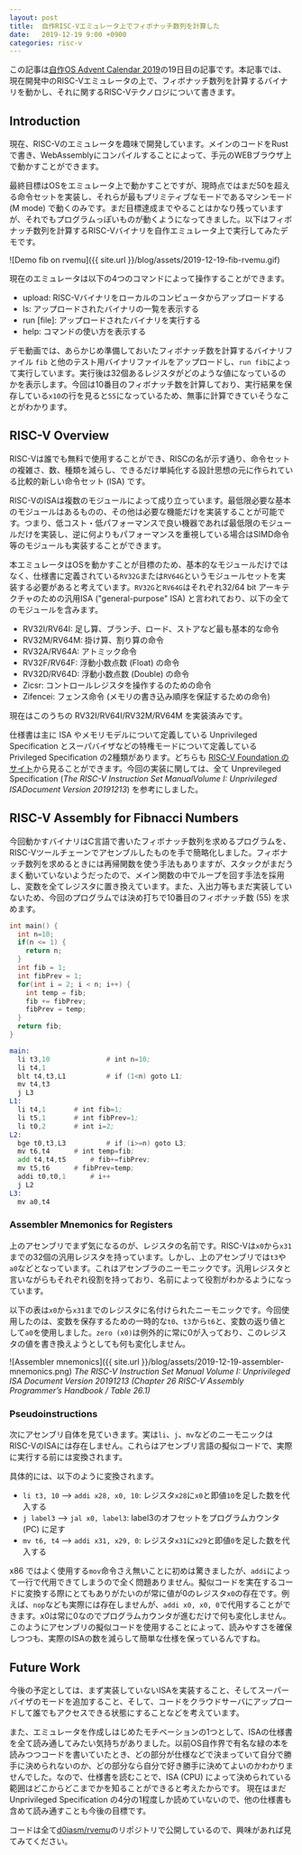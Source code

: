 ```yaml
---
layout: post
title:  自作RISC-Vエミュレータ上でフィボナッチ数列を計算した
date:   2019-12-19 9:00 +0900
categories: risc-v
---
```


この記事は[自作OS Advent Calendar 2019](https://adventar.org/calendars/4027)の19日目の記事です。本記事では、現在開発中のRISC-Vエミュレータの上で、フィボナッチ数列を計算するバイナリを動かし、それに関するRISC-Vテクノロジについて書きます。

## Introduction
現在、RISC-Vのエミュレータを趣味で開発しています。メインのコードをRustで書き、WebAssemblyにコンパイルすることによって、手元のWEBブラウザ上で動かすことができます。

最終目標はOSをエミュレータ上で動かすことですが、現時点ではまだ50を超える命令セットを実装し、それらが最もプリミティブなモードであるマシンモード (M mode) で動くのみです。まだ目標達成までやることはかなり残っていますが、それでもプログラムっぽいものが動くようになってきました。以下はフィボナッチ数列を計算するRISC-Vバイナリを自作エミュレータ上で実行してみたデモです。

![Demo fib on rvemu]({{ site.url }}/blog/assets/2019-12-19-fib-rvemu.gif)

現在のエミュレータは以下の4つのコマンドによって操作することができます。
* upload: RISC-Vバイナリをローカルのコンピュータからアップロードする
* ls: アップロードされたバイナリの一覧を表示する
* run [file]: アップロードされたバイナリを実行する
* help: コマンドの使い方を表示する

デモ動画では、あらかじめ準備しておいたフィボナッチ数を計算するバイナリファイル `fib` と他のテスト用バイナリファイルをアップロードし、`run fib`によって実行しています。実行後は32個あるレジスタがどのような値になっているのかを表示します。今回は10番目のフィボナッチ数を計算しており、実行結果を保存している`x10`の行を見ると`55`になっているため、無事に計算できていそうなことがわかります。

## RISC-V Overview
RISC-Vは誰でも無料で使用することができ、RISCの名が示す通り、命令セットの複雑さ、数、種類を減らし、できるだけ単純化する設計思想の元に作られている比較的新しい命令セット (ISA) です。

RISC-VのISAは複数のモジュールによって成り立っています。最低限必要な基本のモジュールはあるものの、その他は必要な機能だけを実装することが可能です。つまり、低コスト・低パフォーマンスで良い機器であれば最低限のモジュールだけを実装し、逆に何よりもパフォーマンスを重視している場合はSIMD命令等のモジュールも実装することができます。

本エミュレータはOSを動かすことが目標のため、基本的なモジュールだけではなく、仕様書に定義されている`RV32G`または`RV64G`というモジュールセットを実装する必要があると考えています。`RV32G`と`RV64G`はそれぞれ32/64 bit アーキテクチャのための汎用ISA ("general-purpose" ISA) と言われており、以下の全てのモジュールを含みます。
* RV32I/RV64I: 足し算、ブランチ、ロード、ストアなど最も基本的な命令
* RV32M/RV64M: 掛け算、割り算の命令
* RV32A/RV64A: アトミック命令
* RV32F/RV64F: 浮動小数点数 (Float) の命令
* RV32D/RV64D: 浮動小数点数 (Double) の命令
* Zicsr: コントロールレジスタを操作するのための命令
* Zifencei: フェンス命令 (メモリの書き込み順序を保証するための命令)

現在はこのうちの RV32I/RV64I/RV32M/RV64M を実装済みです。

仕様書は主に ISA やメモリモデルについて定義している Unprivileged Specification とスーパバイザなどの特権モードについて定義している Privileged Specification の2種類があります。どちらも [RISC-V Foundation のサイト](https://riscv.org/specifications/)から見ることができます。今回の実装に関しては、全て Unprevileged Specification (*The RISC-V Instruction Set ManualVolume I: Unprivileged ISADocument Version 20191213*) を参考にしました。


## RISC-V Assembly for Fibnacci Numbers
今回動かすバイナリはC言語で書いたフィボナッチ数列を求めるプログラムを、RISC-Vツールチェーンでアセンブルしたものを手で簡略化しました。フィボナッチ数列を求めるときには再帰関数を使う手法もありますが、スタックがまだうまく動いていないようだったので、メイン関数の中でループを回す手法を採用し、変数を全てレジスタに置き換えています。また、入出力等もまだ実装していないため、今回のプログラムでは決め打ちで10番目のフィボナッチ数 (55) を求めます。

``` c
int main() {
  int n=10;
  if(n <= 1) {
    return n;
  }
  int fib = 1;
  int fibPrev = 1;
  for(int i = 2; i < n; i++) {
    int temp = fib;
    fib += fibPrev;
    fibPrev = temp;
  }
  return fib;
}
```

```asm
main:
  li t3,10              # int n=10;
  li t4,1
  blt t4,t3,L1          # if (1<n) goto L1;
  mv t4,t3
  j L3
L1:
  li t4,1		# int fib=1;
  li t5,1 		# int fibPrev=1;
  li t0,2		# int i=2;
L2:
  bge t0,t3,L3          # if (i>=n) goto L3;
  mv t6,t4		# int temp=fib;
  add t4,t4,t5		# fib+=fibPrev;
  mv t5,t6 		# fibPrev=temp;
  addi t0,t0,1		# i++
  j L2
L3:
  mv a0,t4
```

### Assembler Mnemonics for Registers
上のアセンブリでまず気になるのが、レジスタの名前です。RISC-Vは`x0`から`x31`までの32個の汎用レジスタを持っています。しかし、上のアセンブリでは`t3`や`a0`などとなっています。これはアセンブラのニーモニックです。汎用レジスタと言いながらもそれぞれ役割を持っており、名前によって役割がわかるようになっています。

以下の表は`x0`から`x31`までのレジスタに名付けられたニーモニックです。今回使用したのは、変数を保存するための一時的な`t0`、`t3`から`t6`と、変数の返り値として`a0`を使用しました。`zero (x0)`は例外的に常に0が入っており、このレジスタの値を書き換えようとしても何も変化しません。

![Assembler mnemonics]({{ site.url }}/blog/assets/2019-12-19-assembler-mnemonics.png)
*The RISC-V Instruction Set Manual Volume I: Unprivileged ISA Document Version 20191213 (Chapter 26 RISC-V Assembly Programmer’s Handbook / Table 26.1)*


### Pseudoinstructions
次にアセンブリ自体を見ていきます。実は`li`、`j`、`mv`などのニーモニックはRISC-VのISAには存在しません。これらはアセンブリ言語の擬似コードで、実際に実行する前には変換されます。

具体的には、以下のように変換されます。
* `li t3, 10`   --> `addi x28, x0, 10`: レジスタ`x28`に`x0`と即値`10`を足した数を代入する
* `j label3`    --> `jal x0, label3`: label3のオフセットをプログラムカウンタ (PC) に足す
* `mv t6, t4`   --> `addi x31, x29, 0`: レジスタ`x31`に`x29`と即値`0`を足した数を代入する

x86 ではよく使用する`mov`命令さえ無いことに初めは驚きましたが、`addi`によって一行で代用できてしまうので全く問題ありません。擬似コードを実在するコードに変換する際にとてもありがたいのが常に値が0のレジスタ`x0`の存在です。例えば、`nop`なども実際には存在しませんが、`addi x0, x0, 0`で代用することができます。x0は常に0なのでプログラムカウンタが進むだけで何も変化しません。このようにアセンブリの擬似コードを使用することによって、読みやすさを確保しつつも、実際のISAの数を減らして簡単な仕様を保っているんですね。

## Future Work
今後の予定としては、まず実装していないISAを実装すること、そしてスーパーバイザのモードを追加すること、そして、コードをクラウドサーバにアップロードして誰でもアクセスできる状態にすることなどを考えています。

また、エミュレータを作成しはじめたモチベーションの1つとして、ISAの仕様書を全て読み通してみたい気持ちがありました。以前OS自作界で有名な緑の本を読みつつコードを書いていたとき、どの部分が仕様などで決まっていて自分で勝手に決められないのか、どの部分なら自分で好き勝手に決めてよいのかわかりませんでした。なので、仕様書を読むことで、ISA (CPU) によって決められている範囲はどこからどこまでかを知ることができると考えたからです。
現在はまだ Unprivileged Specification の4分の1程度しか読めていないので、他の仕様書も含めて読み通すことも今後の目標です。

コードは全て[d0iasm/rvemu](https://github.com/d0iasm/rvemu)のリポジトリで公開しているので、興味があれば見てみてください。

